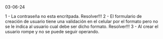 03-06-24

1 - La contraseña no esta encritpada. Resolver!!!
2 - El formulario de creación de usuario tiene una validación en el celular por el formato pero no se le indica al usuario cual debe ser dicho formato. Resolver!!!
3 - Al crear el usuario rompe y no se puede seguir operando.